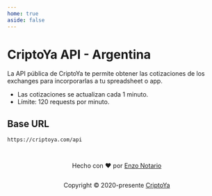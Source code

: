 ```yaml
---
home: true
aside: false
---
```


# CriptoYa API - Argentina

La API pública de CriptoYa te permite obtener las cotizaciones de los exchanges para incorporarlas a tu spreadsheet o app.

-   Las cotizaciones se actualizan cada 1 minuto.
-   Límite: 120 requests por minuto.

## Base URL

```plaintext
https://criptoya.com/api
```

<div style="display: flex; flex-direction: column; justify-content: center; align-items: center; padding: 1rem 0; ">

Hecho con ❤️ por [Enzo Notario](https://github.com/enzonotario)

Copyright © 2020-presente [CriptoYa](https://criptoya.com)

</div>
